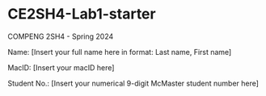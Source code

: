 # CE2SH4-Lab1-starter
COMPENG 2SH4 - Spring 2024

Name: [Insert your full name here in format: Last name, First name]

MacID: [Insert your macID here]

Student No.: [Insert your numerical 9-digit McMaster student number here]
